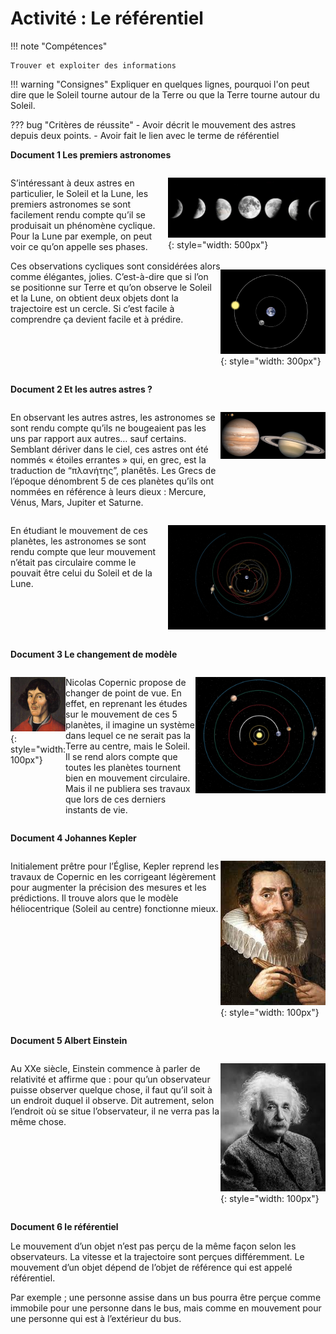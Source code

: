 # Activité : Le référentiel

!!! note "Compétences"

    Trouver et exploiter des informations 

!!! warning "Consignes"
    Expliquer en quelques lignes, pourquoi l'on peut dire que le Soleil tourne autour de la Terre ou que la Terre tourne autour du Soleil.





??? bug "Critères de réussite"
    - Avoir décrit le mouvement des astres depuis deux points.
    - Avoir fait le lien avec le terme de référentiel




**Document 1 Les premiers astronomes**

<div markdown style="display:flex; flex-direction: row";>

<div markdown style="flex : 1 1 0; flex-direction: column";>

S’intéressant à deux astres en particulier, le Soleil et la Lune, les premiers astronomes se sont facilement rendu compte qu’il se produisait un phénomène cyclique. Pour la Lune par exemple, on peut voir ce qu’on appelle ses phases.

</div>
<div markdown style="flex : 1 1 0; flex-direction: column";>

![](Pictures/phasesLune.jpg){: style="width: 500px"}
</div>
</div>

<div markdown style="display:flex; flex-direction: row";>

<div markdown style="flex : 2 1 0; flex-direction: column";>
Ces observations cycliques sont considérées alors comme élégantes, jolies. C’est-à-dire que si l’on se positionne sur Terre et qu’on observe le Soleil et la Lune, on obtient deux objets dont la trajectoire est un cercle. Si c’est facile à comprendre ça devient facile et à prédire.

</div>
<div markdown style="flex : 1 1 0; flex-direction: column";>

![](Pictures/systGeocentrique.png){: style="width: 300px"}

</div>
</div>

**Document 2 Et les autres astres ?**

<div markdown style="display:flex; flex-direction: row";>

<div markdown style="flex : 2 1 0; flex-direction: column";>

En observant les autres astres, les astronomes se sont rendu compte qu’ils ne bougeaient pas les uns par rapport aux autres… sauf certains. Semblant dériver dans le ciel, ces astres ont été nommés « étoiles errantes » qui, en grec, est la traduction de “πλανήτης”, planêtês. Les Grecs de l’époque dénombrent 5 de ces planètes qu’ils ont nommées en référence à leurs dieux : Mercure, Vénus, Mars, Jupiter et Saturne.

</div>
<div markdown style="flex : 1 1 0; flex-direction: column";>


![](Pictures/planetesSystSolaire.png)
</div>
</div>

<div markdown style="display:flex; flex-direction: row";>

<div markdown style="flex : 1 1 0; flex-direction: column";>


En étudiant le mouvement de ces planètes, les astronomes se sont rendu compte que leur mouvement n’était pas circulaire comme le pouvait être celui du Soleil et de la Lune.


</div>
<div markdown style="flex : 1 1 0; flex-direction: column";>


![](Pictures/pbSystGeocentrique.png)

</div>
</div>

**Document 3 Le changement de modèle**


<div markdown style="display:flex; flex-direction: row";>

<div markdown style="flex : 1 1 0; flex-direction: column";>

![](Pictures/copernic.jpg){: style="width: 100px"}

</div>

<div markdown style="flex : 3 1 0; flex-direction: column";>

Nicolas Copernic propose de changer de point de vue. En effet, en reprenant les études sur le mouvement de ces 5 planètes, il imagine un système dans lequel ce ne serait pas la Terre au centre, mais le Soleil. Il se rend alors compte que toutes les planètes tournent bien en mouvement circulaire.
Mais il ne publiera ses travaux que lors de ces derniers instants de vie.
</div>
<div markdown style="flex : 3 1 0; flex-direction: column";>

![](Pictures/systHeliocentrique.png)
</div></div>

**Document 4 Johannes Kepler**


<div markdown style="display:flex; flex-direction: row";>

<div markdown style="flex : 2 1 0; flex-direction: column";>

Initialement prêtre pour l’Église, Kepler reprend les travaux de Copernic en les corrigeant légèrement pour augmenter la précision des mesures et les prédictions. Il trouve alors que le modèle héliocentrique (Soleil au centre) fonctionne mieux.
</div>
<div markdown style="flex : 1 1 0; flex-direction: column";>

![](Pictures/kepler.jpg){: style="width: 100px"}

</div></div>

**Document 5 Albert Einstein**


<div markdown style="display:flex; flex-direction: row";>

<div markdown style="flex : 2 1 0; flex-direction: column";>


Au XXe siècle, Einstein commence à parler de relativité et affirme que : pour qu’un observateur puisse observer quelque chose, il faut qu’il soit à un endroit duquel il observe. Dit autrement, selon l’endroit où se situe l’observateur, il ne verra pas la même chose.

</div>
<div markdown style="flex : 1 1 0; flex-direction: column";>


![](Pictures/photoEinstein.jpg){: style="width: 100px"}
</div></div>

**Document 6 le référentiel**

Le mouvement d’un objet n’est pas perçu de la même façon selon les observateurs. La vitesse et la trajectoire sont perçues différemment. Le mouvement d’un objet dépend de l’objet de référence qui est appelé référentiel.

Par exemple ; une personne assise dans un bus pourra être perçue comme immobile pour une personne dans le bus, mais comme en mouvement pour une personne qui est à l’extérieur du bus.


